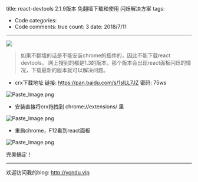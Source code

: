 title: react-devtools 2.1.9版本 免翻墙下载和使用  闪烁解决方案
tags: 
  - Code
categories: 
  - Code
comments: true
count: 3
date: 2018/7/11
---
  [![](https://badge.juejin.im/entry/5c03c9dff265da616c6559ff/likes.svg?style=flat-square)](https://juejin.im/post/5c03c99a6fb9a049e231c155)
> 如果不翻墙的话是不能安装chrome的插件的，因此不能下载react devtools， 网上搜到的都是1.3的版本，那个版本会出现react面板闪烁的情况，下载最新的版本就可以解决问题。

- crx下载地址
链接: https://pan.baidu.com/s/1slLL7JZ 密码: 75ws

![Paste_Image.png](/images/b929f46378debb6751e87c01daa22e5a.png)

- 安装直接将crx拖拽到 chrome://extensions/ 里

![Paste_Image.png](/images/bb1e3a6a5fcafd543ec8594d233fb28f.png)
- 重启chrome，F12看到react面板

![Paste_Image.png](/images/e7e7749bb8a86ff3dba3c94a9320dfc7.png)

完美搞定！

-----
欢迎访问我的blog: http://yondu.vip